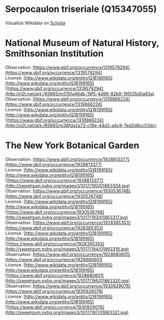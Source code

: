 
Serpocaulon triseriale (Q15347055)
==================================
  
Visualize Wikidata on [Scholia](https://scholia.toolforge.org/taxon/Q15347055)
# National Museum of Natural History, Smithsonian Institution
  
Observation: [https://www.gbif.org/occurrence/1319579294](https://www.gbif.org/occurrence/1319579294)  
License: [http://www.wikidata.org/entity/Q18199165](http://www.wikidata.org/entity/Q18199165)  
![https://www.gbif.org/occurrence/1319579294](http://n2t.net/ark:/65665/m315fa48db-19f5-4d96-82b9-195f25d0a83a)  
Observation: [https://www.gbif.org/occurrence/1319966224](https://www.gbif.org/occurrence/1319966224)  
License: [http://www.wikidata.org/entity/Q18199165](http://www.wikidata.org/entity/Q18199165)  
![https://www.gbif.org/occurrence/1319966224](http://n2t.net/ark:/65665/m36fda2a73-c18e-44d2-a4c9-7ed2d8cc03dc)
# The New York Botanical Garden
  
Observation: [https://www.gbif.org/occurrence/1928813377](https://www.gbif.org/occurrence/1928813377)  
License: [http://www.wikidata.org/entity/Q18199165](http://www.wikidata.org/entity/Q18199165)  
![https://www.gbif.org/occurrence/1928813377](http://sweetgum.nybg.org/images3/1017/180/01863304.jpg)  
Observation: [https://www.gbif.org/occurrence/1930536748](https://www.gbif.org/occurrence/1930536748)  
License: [http://www.wikidata.org/entity/Q18199165](http://www.wikidata.org/entity/Q18199165)  
![https://www.gbif.org/occurrence/1930536748](http://sweetgum.nybg.org/images3/1017/193/01863317.jpg)  
Observation: [https://www.gbif.org/occurrence/1928385353](https://www.gbif.org/occurrence/1928385353)  
License: [http://www.wikidata.org/entity/Q18199165](http://www.wikidata.org/entity/Q18199165)  
![https://www.gbif.org/occurrence/1928385353](http://sweetgum.nybg.org/images3/1017/194/01863318.jpg)  
Observation: [https://www.gbif.org/occurrence/1928680601](https://www.gbif.org/occurrence/1928680601)  
License: [http://www.wikidata.org/entity/Q18199165](http://www.wikidata.org/entity/Q18199165)  
![https://www.gbif.org/occurrence/1928680601](http://sweetgum.nybg.org/images3/1017/196/01863320.jpg)  
Observation: [https://www.gbif.org/occurrence/1930929078](https://www.gbif.org/occurrence/1930929078)  
License: [http://www.wikidata.org/entity/Q18199165](http://www.wikidata.org/entity/Q18199165)  
![https://www.gbif.org/occurrence/1930929078](http://sweetgum.nybg.org/images3/1017/197/01863321.jpg)